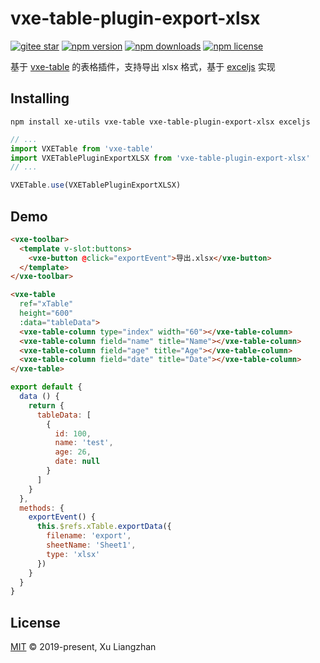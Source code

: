 # vxe-table-plugin-export-xlsx

[![gitee star](https://gitee.com/x-extends/vxe-table-plugin-export-xlsx/badge/star.svg?theme=dark)](https://gitee.com/x-extends/vxe-table-plugin-export-xlsx/stargazers)
[![npm version](https://img.shields.io/npm/v/vxe-table-plugin-export-xlsx.svg?style=flat-square)](https://www.npmjs.com/package/vxe-table-plugin-export-xlsx)
[![npm downloads](https://img.shields.io/npm/dm/vxe-table-plugin-export-xlsx.svg?style=flat-square)](http://npm-stat.com/charts.html?package=vxe-table-plugin-export-xlsx)
[![npm license](https://img.shields.io/github/license/mashape/apistatus.svg)](LICENSE)

基于 [vxe-table](https://www.npmjs.com/package/vxe-table) 的表格插件，支持导出 xlsx 格式，基于 [exceljs](https://github.com/exceljs/exceljs) 实现

## Installing

```shell
npm install xe-utils vxe-table vxe-table-plugin-export-xlsx exceljs
```

```javascript
// ...
import VXETable from 'vxe-table'
import VXETablePluginExportXLSX from 'vxe-table-plugin-export-xlsx'
// ...

VXETable.use(VXETablePluginExportXLSX)
```

## Demo

```html
<vxe-toolbar>
  <template v-slot:buttons>
    <vxe-button @click="exportEvent">导出.xlsx</vxe-button>
  </template>
</vxe-toolbar>

<vxe-table
  ref="xTable"
  height="600"
  :data="tableData">
  <vxe-table-column type="index" width="60"></vxe-table-column>
  <vxe-table-column field="name" title="Name"></vxe-table-column>
  <vxe-table-column field="age" title="Age"></vxe-table-column>
  <vxe-table-column field="date" title="Date"></vxe-table-column>
</vxe-table>
```

```javascript
export default {
  data () {
    return {
      tableData: [
        {
          id: 100,
          name: 'test',
          age: 26,
          date: null
        }
      ]
    }
  },
  methods: {
    exportEvent() {
      this.$refs.xTable.exportData({
        filename: 'export',
        sheetName: 'Sheet1',
        type: 'xlsx'
      })
    }
  }
}
```

## License

[MIT](LICENSE) © 2019-present, Xu Liangzhan
